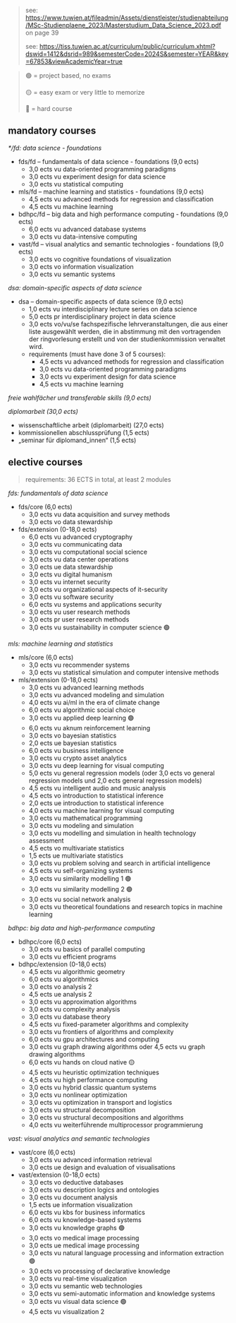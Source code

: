 > see: https://www.tuwien.at/fileadmin/Assets/dienstleister/studienabteilung/MSc-Studienplaene_2023/Masterstudium_Data_Science_2023.pdf on page 39
>
> see: https://tiss.tuwien.ac.at/curriculum/public/curriculum.xhtml?dswid=1412&dsrid=989&semesterCode=2024S&semester=YEAR&key=67853&viewAcademicYear=true

> 🟢 = project based, no exams
> 
> 🟡 = easy exam or very little to memorize
>
> 🛑 = hard course

## mandatory courses

_\*/fd: data science - foundations_

- fds/fd – fundamentals of data science - foundations (9,0 ects)
     - 3,0 ects vu data-oriented programming paradigms
     - 3,0 ects vu experiment design for data science
     - 3,0 ects vu statistical computing
- mls/fd – machine learning and statistics - foundations (9,0 ects)
     - 4,5 ects vu advanced methods for regression and classification
     - 4,5 ects vu machine learning
- bdhpc/fd – big data and high performance computing - foundations (9,0 ects)
     - 6,0 ects vu advanced database systems
     - 3,0 ects vu data-intensive computing
- vast/fd – visual analytics and semantic technologies - foundations (9,0 ects)
     - 3,0 ects vo cognitive foundations of visualization
     - 3,0 ects vo information visualization
     - 3,0 ects vu semantic systems

_dsa: domain-specific aspects of data science_

- dsa – domain-specific aspects of data science (9,0 ects)
     - 1,0 ects vu interdisciplinary lecture series on data science
     - 5,0 ects pr interdisciplinary project in data science
     - 3,0 ects vo/vu/se fachspezifische lehrveranstaltungen, die aus einer liste ausgewählt werden, die in abstimmung mit den vortragenden der ringvorlesung erstellt und von der studienkommission verwaltet wird.
     - requirements (must have done 3 of 5 courses):
          - 4,5 ects vu advanced methods for regression and classification
          - 3,0 ects vu data-oriented programming paradigms
          - 3,0 ects vu experiment design for data science
          - 4,5 ects vu machine learning

_freie wahlfächer und transferable skills (9,0 ects)_

_diplomarbeit (30,0 ects)_

- wissenschaftliche arbeit (diplomarbeit) (27,0 ects)
- kommissionellen abschlussprüfung (1,5 ects)
- „seminar für diplomand_innen“ (1,5 ects)

## elective courses

> requirements: 36 ECTS in total, at least 2 modules

_fds: fundamentals of data science_

- fds/core (6,0 ects)
     - 3,0 ects vu data acquisition and survey methods
     - 3,0 ects vo data stewardship
- fds/extension (0-18,0 ects)
     - 6,0 ects vu advanced cryptography
     - 3,0 ects vu communicating data
     - 3,0 ects vu computational social science
     - 3,0 ects vu data center operations
     - 3,0 ects ue data stewardship
     - 3,0 ects vu digital humanism
     - 3,0 ects vu internet security
     - 3,0 ects vu organizational aspects of it-security
     - 3,0 ects vu software security
     - 6,0 ects vu systems and applications security
     - 3,0 ects vu user research methods
     - 3,0 ects pr user research methods
     - 3,0 ects vu sustainability in computer science 🟢

_mls: machine learning and statistics_

- mls/core (6,0 ects)
     - 3,0 ects vu recommender systems
     - 3,0 ects vu statistical simulation and computer intensive methods
- mls/extension (0-18,0 ects)
     - 3,0 ects vu advanced learning methods
     - 3,0 ects vu advanced modeling and simulation
     - 4,0 ects vu ai/ml in the era of climate change
     - 6,0 ects vu algorithmic social choice
     - 3,0 ects vu applied deep learning 🟢
     - 6,0 ects vu aknum reinforcement learning
     - 3,0 ects vo bayesian statistics
     - 2,0 ects ue bayesian statistics
     - 6,0 ects vu business intelligence
     - 3,0 ects vu crypto asset analytics
     - 3,0 ects vu deep learning for visual computing
     - 5,0 ects vu general regression models (oder 3,0 ects vo general regression models und 2,0 ects general regression models)
     - 4,5 ects vu intelligent audio and music analysis
     - 4,5 ects vo introduction to statistical inference
     - 2,0 ects ue introduction to statistical inference
     - 4,0 ects vu machine learning for visual computing
     - 3,0 ects vu mathematical programming
     - 3,0 ects vu modeling and simulation
     - 3,0 ects vu modelling and simulation in health technology assessment
     - 4,5 ects vo multivariate statistics
     - 1,5 ects ue multivariate statistics
     - 3,0 ects vu problem solving and search in artificial intelligence
     - 4,5 ects vu self-organizing systems
     - 3,0 ects vu similarity modelling 1 🟢
     - 3,0 ects vu similarity modelling 2 🟢
     - 3,0 ects vu social network analysis
     - 3,0 ects vu theoretical foundations and research topics in machine learning

_bdhpc: big data and high-performance computing_

- bdhpc/core (6,0 ects)
     - 3,0 ects vu basics of parallel computing
     - 3,0 ects vu efficient programs
- bdhpc/extension (0-18,0 ects)
     - 4,5 ects vu algorithmic geometry
     - 6,0 ects vu algorithmics
     - 3,0 ects vo analysis 2
     - 4,5 ects ue analysis 2
     - 3,0 ects vu approximation algorithms
     - 3,0 ects vu complexity analysis
     - 3,0 ects vu database theory
     - 4,5 ects vu fixed-parameter algorithms and complexity
     - 3,0 ects vu frontiers of algorithms and complexity
     - 6,0 ects vu gpu architectures and computing
     - 3,0 ects vu graph drawing algorithms oder 4,5 ects vu graph drawing algorithms
     - 6,0 ects vu hands on cloud native 🟡
     - 4,5 ects vu heuristic optimization techniques
     - 4,5 ects vu high performance computing
     - 3,0 ects vu hybrid classic quantum systems
     - 3,0 ects vu nonlinear optimization
     - 3,0 ects vu optimization in transport and logistics
     - 3,0 ects vu structural decomposition
     - 3,0 ects vu structural decompositions and algorithms
     - 4,0 ects vu weiterführende multiprocessor programmierung

_vast: visual analytics and semantic technologies_

- vast/core (6,0 ects)
     - 3,0 ects vu advanced information retrieval
     - 3,0 ects ue design and evaluation of visualisations
- vast/extension (0-18,0 ects)
     - 3,0 ects vo deductive databases
     - 3,0 ects vu description logics and ontologies
     - 3,0 ects vu document analysis
     - 1,5 ects ue information visualization
     - 6,0 ects vu kbs for business informatics
     - 6,0 ects vu knowledge-based systems
     - 3,0 ects vu knowledge graphs 🟢
     - 3,0 ects vo medical image processing
     - 3,0 ects ue medical image processing
     - 3,0 ects vu natural language processing and information extraction 🟢
     - 3,0 ects vo processing of declarative knowledge
     - 3,0 ects vu real-time visualization
     - 3,0 ects vu semantic web technologies
     - 3,0 ects vu semi-automatic information and knowledge systems
     - 3,0 ects vu visual data science 🟢
     - 4,5 ects vu visualization 2
